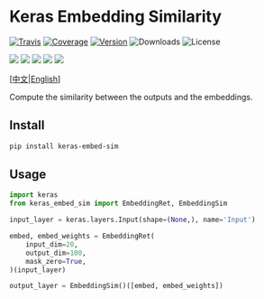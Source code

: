 # Keras Embedding Similarity

[![Travis](https://travis-ci.org/CyberZHG/keras-embed-sim.svg)](https://travis-ci.org/CyberZHG/keras-embed-sim)
[![Coverage](https://coveralls.io/repos/github/CyberZHG/keras-embed-sim/badge.svg?branch=master)](https://coveralls.io/github/CyberZHG/keras-embed-sim)
[![Version](https://img.shields.io/pypi/v/keras-embed-sim.svg)](https://pypi.org/project/keras-embed-sim/)
![Downloads](https://img.shields.io/pypi/dm/keras-embed-sim.svg)
![License](https://img.shields.io/pypi/l/keras-embed-sim.svg)

![](https://img.shields.io/badge/keras-tensorflow-blue.svg)
![](https://img.shields.io/badge/keras-theano-blue.svg)
![](https://img.shields.io/badge/keras-tf.keras-blue.svg)
![](https://img.shields.io/badge/keras-tf.keras/eager-blue.svg)
![](https://img.shields.io/badge/keras-tf.keras/2.0_beta-blue.svg)

\[[中文](https://github.com/CyberZHG/keras-embed-sim/blob/master/README.zh-CN.md)|[English](https://github.com/CyberZHG/keras-embed-sim/blob/master/README.md)\]

Compute the similarity between the outputs and the embeddings.

## Install

```bash
pip install keras-embed-sim
```

## Usage

```python
import keras
from keras_embed_sim import EmbeddingRet, EmbeddingSim

input_layer = keras.layers.Input(shape=(None,), name='Input')

embed, embed_weights = EmbeddingRet(
    input_dim=20,
    output_dim=100,
    mask_zero=True,
)(input_layer)

output_layer = EmbeddingSim()([embed, embed_weights])
```
